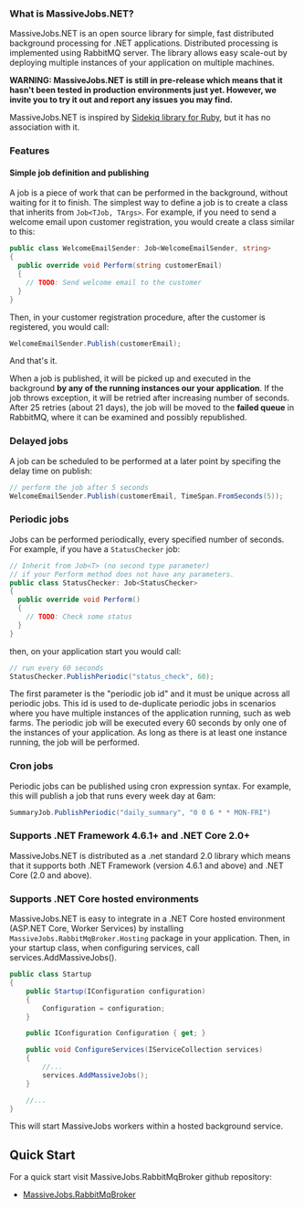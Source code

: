 ### What is MassiveJobs.NET?

MassiveJobs.NET is an open source library for simple, fast distributed background processing for .NET applications. Distributed processing is implemented using  RabbitMQ server. The library allows easy scale-out by deploying multiple instances of your application on multiple machines.

__WARNING: MassiveJobs.NET is still in pre-release which means that it hasn't been tested in production environments just yet. However, we invite you to try it out and report any issues you may find.__

MassiveJobs.NET is inspired by [Sidekiq library for Ruby](https://sidekiq.org/), but it has no association with it.
### Features

#### Simple job definition and publishing
A job is a piece of work that can be performed in the background, without waiting for it to finish. The simplest way to define a job is to create a class that inherits from `Job<TJob, TArgs>`. For example, if you need to send a welcome email upon customer registration, you would create a class similar to this:
```csharp
public class WelcomeEmailSender: Job<WelcomeEmailSender, string>
{
  public override void Perform(string customerEmail) 
  {
    // TODO: Send welcome email to the customer
  }
}
```
Then, in your customer registration procedure, after the customer is registered, you would call:
```csharp
WelcomeEmailSender.Publish(customerEmail);
```
And that's it.
  
When a job is published, it will be picked up and executed in the background __by any of the running instances our your application__. If the job throws exception, it will be retried after increasing number of seconds. After 25 retries (about 21 days), the job will be moved to the __failed queue__ in RabbitMQ, where it can be examined and possibly republished.

### Delayed jobs

A job can be scheduled to be performed at a later point by specifing the delay time on publish:
```csharp
// perform the job after 5 seconds
WelcomeEmailSender.Publish(customerEmail, TimeSpan.FromSeconds(5));
```
### Periodic jobs

Jobs can be performed periodically, every specified number of seconds. For example, if you have a `StatusChecker` job:
```csharp
// Inherit from Job<T> (no second type parameter) 
// if your Perform method does not have any parameters.
public class StatusChecker: Job<StatusChecker> 
{
  public override void Perform() 
  {
    // TODO: Check some status
  }
}
```
then, on your application start you would call:
```csharp
// run every 60 seconds
StatusChecker.PublishPeriodic("status_check", 60);
```
The first parameter is the "periodic job id" and it must be unique across all periodic jobs. This id is used to de-duplicate periodic jobs in scenarios where you have multiple instances of the application running, such as web farms. The periodic job will be executed every 60 seconds by only one of the instances of your application.  As long as there is at least one instance running, the job will be performed.

### Cron jobs
Periodic jobs can be published using cron expression syntax. For example, this will publish a job that runs every week day at 6am:
```csharp
SummaryJob.PublishPeriodic("daily_summary", "0 0 6 * * MON-FRI")
```

### Supports .NET Framework 4.6.1+ and .NET Core 2.0+
MassiveJobs.NET is distributed as a .net standard 2.0 library which means that it supports both .NET Framework (version 4.6.1 and above) and .NET Core (2.0 and above).

### Supports .NET Core hosted environments

MassiveJobs.NET is easy to integrate in a .NET Core hosted environment (ASP.NET Core, Worker Services) by installing `MassiveJobs.RabbitMqBroker.Hosting` package in your application. Then, in your startup class, when configuring services, call services.AddMassiveJobs(). 
```csharp
public class Startup
{
    public Startup(IConfiguration configuration)
    {
        Configuration = configuration;
    }

    public IConfiguration Configuration { get; }

    public void ConfigureServices(IServiceCollection services)
    {
        //...
        services.AddMassiveJobs();
    }

    //...
}
```
This will start MassiveJobs workers within a hosted background service.

## Quick Start
For a quick start visit MassiveJobs.RabbitMqBroker github repository:
- [MassiveJobs.RabbitMqBroker](https://github.com/enadzan/massivejobs-rabbitmq)

